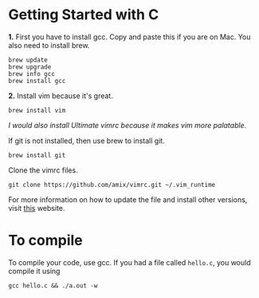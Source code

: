 # Getting Started with C

**1.** First you have to install gcc. Copy and paste this if you are on Mac. You also need to install brew. 

```out
brew update
brew upgrade
brew info gcc
brew install gcc
```

**2.** Install vim because it's great. 

```brew install vim```

*I would also install Ultimate vimrc because it makes vim more palatable.*

If git is not installed, then use brew to install git. 

```brew install git```

Clone the vimrc files. 

```git clone https://github.com/amix/vimrc.git ~/.vim_runtime```

For more information on how to update the file and install other versions, visit [this](https://sourabhbajaj.com/mac-setup/Vim/README.html) website. 

# To compile

To compile your code, use gcc. If you had a file called `hello.c`, you would compile it using 

`gcc hello.c && ./a.out -w`